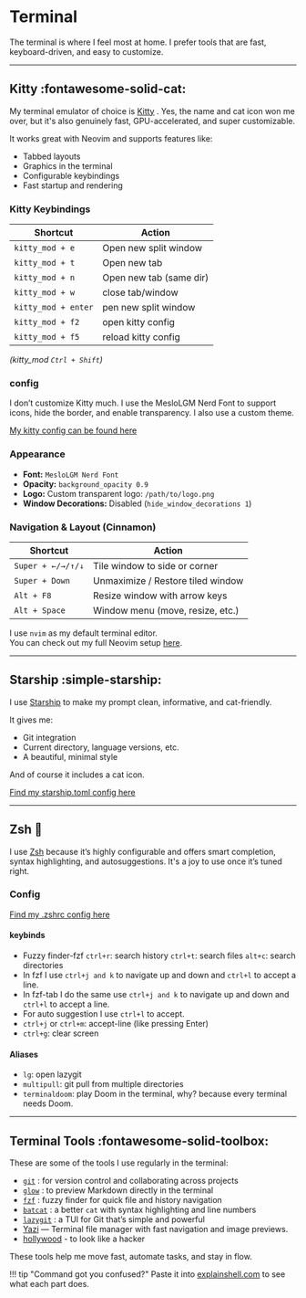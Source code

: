 
# Terminal

The terminal is where I feel most at home. I prefer tools that are fast, keyboard-driven, and easy to customize.

---

## Kitty :fontawesome-solid-cat:

My terminal emulator of choice is [Kitty](https://sw.kovidgoyal.net/kitty/) . Yes, the name and cat icon won me over, but it's also genuinely fast, GPU-accelerated, and super customizable.

It works great with Neovim and supports features like:

- Tabbed layouts
- Graphics in the terminal
- Configurable keybindings
- Fast startup and rendering

### Kitty Keybindings

| Shortcut            | Action                  |
| ------------------- | ----------------------- |
| `kitty_mod + e`     | Open new split window   |
| `kitty_mod + t`     | Open new tab            |
| `kitty_mod + n`     | Open new tab (same dir) |
| `kitty_mod + w`     | close tab/window        |
| `kitty_mod + enter` | pen new split window    |
| `kitty_mod + f2`    | open kitty config       |
| `kitty_mod + f5`    | reload kitty config     |

_(kitty_mod `Ctrl + Shift`)_

### config

I don’t customize Kitty much. I use the MesloLGM Nerd Font to support icons, hide the border, and enable transparency. I also use a custom theme.

[My kitty config can be found here](https://github.com/hanndoddi/dotfiles/tree/main/.config/kitty)

### Appearance

- **Font:** `MesloLGM Nerd Font`
- **Opacity:** `background_opacity 0.9`
- **Logo:** Custom transparent logo: `/path/to/logo.png`
- **Window Decorations:** Disabled (`hide_window_decorations 1`)

### Navigation & Layout (Cinnamon)

| Shortcut          | Action                            |
| ----------------- | --------------------------------- |
| `Super + ←/→/↑/↓` | Tile window to side or corner     |
| `Super + Down`    | Unmaximize / Restore tiled window |
| `Alt + F8`        | Resize window with arrow keys     |
| `Alt + Space`     | Window menu (move, resize, etc.)  |

I use `nvim` as my default terminal editor.  
You can check out my full Neovim setup [here](./editors/nvim.md).

---

## Starship :simple-starship:

I use [Starship](https://starship.rs/) to make my prompt clean, informative, and cat-friendly.

It gives me:

- Git integration
- Current directory, language versions, etc.
- A beautiful, minimal style

And of course it includes a cat icon.

[Find my starship.toml config here](https://github.com/hanndoddi/dotfiles/blob/main/.config/starship.toml)

---

## Zsh :shell:

I use [Zsh](https://www.zsh.org/) because it’s highly configurable and offers smart completion, syntax highlighting, and autosuggestions. It's a joy to use once it’s tuned right.

### Config

[Find my .zshrc config here](https://github.com/hanndoddi/dotfiles/blob/main/.zshrc)

#### keybinds

- Fuzzy finder-fzf `ctrl+r`: search history `ctrl+t`: search files `alt+c`: search directories
- In fzf I use `ctrl+j and k` to navigate up and down and `ctrl+l` to accept a line.
- In fzf-tab I do the same use `ctrl+j and k` to navigate up and down and `ctrl+l` to accept a line.
- For auto suggestion I use `ctrl+l` to accept.
- `ctrl+j` or `ctrl+m`: accept-line (like pressing Enter)
- `ctrl+g`: clear screen

#### Aliases

- `lg`: open lazygit
- `multipull`: git pull from multiple directories
- `terminaldoom`: play Doom in the terminal, why? because every terminal needs Doom.

---

## Terminal Tools :fontawesome-solid-toolbox:

These are some of the tools I use regularly in the terminal:

- [`git`](https://git-scm.com/) : for version control and collaborating across projects
- [`glow`](https://github.com/charmbracelet/glow) : to preview Markdown directly in the terminal
- [`fzf`](https://github.com/junegunn/fzf) : fuzzy finder for quick file and history navigation
- [`batcat`](https://github.com/sharkdp/bat) : a better `cat` with syntax highlighting and line numbers
- [`lazygit`](https://github.com/jesseduffield/lazygit) : a TUI for Git that’s simple and powerful
- [Yazi](https://github.com/sxyazi/yazi) — Terminal file manager with fast navigation and image previews.
- [hollywood](https://github.com/dustinkirkland/hollywood) - to look like a hacker

These tools help me move fast, automate tasks, and stay in flow.

!!! tip "Command got you confused?"
    Paste it into [explainshell.com](https://explainshell.com/) to see what each part does.

